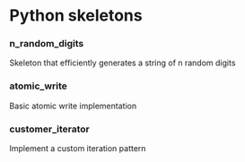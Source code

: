 # Python skeletons
### n_random_digits
Skeleton that efficiently generates a string of n random digits

### atomic_write
Basic atomic write implementation

### customer_iterator
Implement a custom iteration pattern
